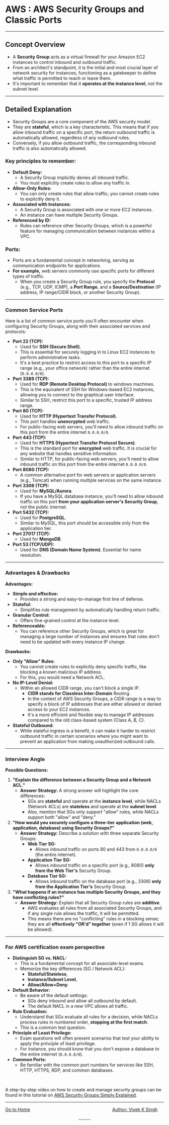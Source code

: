 # AWS : AWS Security Groups and Classic Ports

-----

## Concept Overview

* A **Security Group** acts as a virtual firewall for your Amazon EC2 instances to control inbound and outbound traffic. 
* From an architect's standpoint, it is the initial and most crucial layer of network security for instances, functioning as a gatekeeper to define what traffic is permitted to reach or leave them. 
* It's important to remember that it **operates at the instance level**, not the subnet level.

-----

## Detailed Explanation

* Security Groups are a core component of the AWS security model. 
* They are **stateful**, which is a key characteristic. This means that if you allow inbound traffic on a specific port, the return outbound traffic is automatically allowed, regardless of any outbound rules. 
* Conversely, if you allow outbound traffic, the corresponding inbound traffic is also automatically allowed.


### Key principles to remember:

  * **Default Deny:** 
    * A Security Group implicitly denies all inbound traffic. 
    * You must explicitly create rules to allow any traffic in.
  * **Allow-Only Rules:** 
    * You can only create rules that allow traffic; you cannot create rules to explicitly deny it.
  * **Associated with Instances:** 
    * A Security Group is associated with one or more EC2 instances. 
    * An instance can have multiple Security Groups.
  * **Referenced by ID:** 
    * Rules can reference other Security Groups, which is a powerful feature for managing communication between instances within a VPC.

### **Ports**:

  * Ports are a fundamental concept in networking, serving as communication endpoints for applications. 
  * **For example,** web servers commonly use specific ports for different types of traffic. 
    * When you create a Security Group rule, you specify the **Protocol** (e.g., TCP, UDP, ICMP), a **Port Range**, and a **Source/Destination** (IP address, IP range/CIDR block, or another Security Group).

-----

### Common Service Ports

Here is a list of common service ports you'll often encounter when configuring Security Groups, along with their associated services and protocols:

  * **Port 22 (TCP):** 
    * Used for **SSH (Secure Shell)**. 
    * This is essential for securely logging in to Linux EC2 instances to perform administrative tasks. 
    * It's a best practice to restrict access to this port to a specific IP range (e.g., your office network) rather than the entire internet (`0.0.0.0/0`).
  * **Port 3389 (TCP):** 
    * Used for **RDP (Remote Desktop Protocol)** to windows machines. 
    * This is the equivalent of SSH for Windows-based EC2 instances, allowing you to connect to the graphical user interface. 
    * Similar to SSH, restrict this port to a specific, trusted IP address range.
  * **Port 80 (TCP):** 
    * Used for **HTTP (Hypertext Transfer Protocol)**. 
    * This port handles **unencrypted** web traffic. 
    * For public-facing web servers, you'll need to allow inbound traffic on this port from the entire internet `0.0.0.0/0`.
  * **Port 443 (TCP):** 
    * Used for **HTTPS (Hypertext Transfer Protocol Secure)**. 
    * This is the standard port for **encrypted** web traffic. It is crucial for any website that handles sensitive information.
    * Similar to HTTP, for public-facing web servers, you'll need to allow inbound traffic on this port from the entire internet `0.0.0.0/0`.
  * **Port 8080 (TCP):** 
    * A common alternative port for web servers or application servers (e.g., Tomcat) when running multiple services on the same instance.
  * **Port 3306 (TCP):** 
    * Used for **MySQL/Aurora**. 
    * If you have a MySQL database instance, you'll need to allow inbound traffic on this port **from your application server's Security Group**, not the public internet.
  * **Port 5432 (TCP):** 
    * Used for **PostgreSQL**. 
    * Similar to MySQL, this port should be accessible only from the application tier.
  * **Port 27017 (TCP):** 
    * Used for **MongoDB**.
  * **Port 53 (TCP/UDP):** 
    * Used for **DNS (Domain Name System)**. Essential for name resolution.

-----

### Advantages & Drawbacks

**Advantages:**

  * **Simple and effective:** 
    * Provides a strong and easy-to-manage first line of defense.
  * **Stateful:** 
    * Simplifies rule management by automatically handling return traffic.
  * **Granular Control:** 
    * Offers fine-grained control at the instance level.
  * **Referenceable:**  
    * You can reference other Security Groups, which is great for managing a large number of instances and ensures that rules don't need to be updated with every instance IP change.

**Drawbacks:**

  * **Only "Allow" Rules:** 
    * You cannot create rules to explicitly deny specific traffic, like blocking a known malicious IP address. 
    * For this, you would need a Network ACL.
  * **No IP-Level Denial:** 
    * Within an allowed CIDR range, you can't block a single IP.
      * **CIDR stands for Classless Inter-Domain** Routing. 
      * In the context of AWS Security Groups, a CIDR range is a way to specify a block of IP addresses that are either allowed or denied access to your EC2 instances. 
      * It's a more efficient and flexible way to manage IP addresses compared to the old class-based system (Class A, B, C).
  * **Stateful Outbound:** 
    * While stateful ingress is a benefit, it can make it harder to restrict outbound traffic in certain scenarios where you might want to prevent an application from making unauthorized outbound calls.

-----

### Interview Angle

**Possible Questions:**

1.  **"Explain the difference between a Security Group and a Network ACL."**
      * **Answer Strategy:** A strong answer will highlight the core differences: 
        * SGs are **stateful** and operate at the **instance level**, while NACLs (Network ACLs) are **stateless** and operate at the **subnet level**. 
        * Also, mention that SGs only support "allow" rules, while NACLs support both "allow" and "deny."
2.  **"How would you securely configure a three-tier application (web, application, database) using Security Groups?"**
      * **Answer Strategy:** Describe a solution with three separate Security Groups:
          * **Web Tier SG:** 
            * Allows inbound traffic on ports 80 and 443 from `0.0.0.0/0` (the entire internet).
          * **Application Tier SG:** 
            * Allows inbound traffic on a specific port (e.g., 8080) **only from the Web Tier's** Security Group.
          * **Database Tier SG:** 
            * Allows inbound traffic on the database port (e.g., 3306) **only from the Application Tier's** Security Group.
3.  **"What happens if an instance has multiple Security Groups, and they have conflicting rules?"**
      * **Answer Strategy:** Explain that all Security Group rules are **additive**. 
        * AWS evaluates all rules from all associated Security Groups, and if any single rule allows the traffic, it will be permitted. 
        * This means there are no "conflicting" rules in a blocking sense; they are all **effectively "OR'd" together** (even if 1 SG allows it will be allowed).

-----

### For AWS certification exam perspective

  * **Distinguish SG vs. NACL:** 
    * This is a fundamental concept for all associate-level exams. 
    * Memorize the key differences (SG / Network ACL): 
      * **Stateful/Stateless**, 
      * **Instance/Subnet Level**, 
      * **Allow/Allow+Deny**.
  * **Default Behavior:** 
    * Be aware of the default settings: 
      * SGs deny inbound and allow all outbound by default. 
      * The default NACL in a new VPC allows all traffic.
  * **Rule Evaluation:** 
    * Understand that SGs evaluate all rules for a decision, while NACLs process rules in numbered order, **stopping at the first match**. 
    * This is a common test question.
  * **Principle of Least Privilege:** 
    * Exam questions will often present scenarios that test your ability to apply the principle of least privilege. 
    * For instance, you should know that you don't expose a database to the entire internet (`0.0.0.0/0`).
  * **Common Ports:** 
    * Be familiar with the common port numbers for services like SSH, HTTP, HTTPS, RDP, and common databases.

<br/>

A step-by-step video on how to create and manage security groups can be found in this tutorial on [AWS Security Groups Simply Explained](https://www.youtube.com/watch?v=uYDT2SsHImQ).

-----

<ul class="flex-list">
    <li>
        <a href="https://srvivek1.github.io/">Go to Home</a>
    </li>
    <li><a href="https://github.com/SRVivek1/">Author: Vivek K Singh</a></li>
</ul>

<center>
<p> ------ </p>
</center>

<!-- HTML styling -->
<style>
table, th, td {
  border: 1px solid black;
  border-collapse: collapse;
}
heading {
  color: blue;
  font-size: 20px;
}

.flex-list {
    display: flex; /* Makes the <ul> a flex container */
    list-style-type: none;
    margin: 0;
    padding: 0;
    justify-content: space-between;
}

.flex-list li {
    /* No display change needed, flex items are already inline */
    margin-right: 20px;
}

</style>